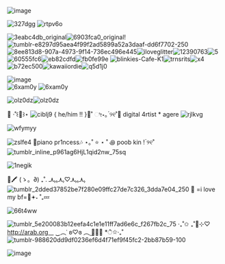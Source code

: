 ![image](https://github.com/user-attachments/assets/bbdff5a4-c97e-4540-b6ea-cbfc96f59979)

![327dgg](https://github.com/user-attachments/assets/6e51eb93-e66d-4eab-9f44-358efffb2ce3)
![rtpv6o](https://github.com/user-attachments/assets/f0ee83cb-cd1f-4ab9-8771-43ec2c91ea03)

![3eabc4db_original](https://github.com/user-attachments/assets/d8467cc9-835d-45b7-ac5b-efbded9dbda0)![6903fca0_original](https://github.com/user-attachments/assets/e196e27b-fefa-4d4e-8a6a-48fa8ab54295)!![tumblr-e8297d95aea4f99f2ad5899a52a3daaf-dd6f7702-250](https://github.com/user-attachments/assets/a2912b50-386d-4255-95fb-31cd964e53ab)![8ee813d8-907a-4973-9f14-736ec496e445](https://github.com/user-attachments/assets/18460db3-dbd2-498a-8deb-60b6fe728c6f)![iloveglitter](https://github.com/user-attachments/assets/8129f954-ed9e-468a-9779-8a37ef7eda10)![12390763](https://github.com/user-attachments/assets/01e5ae80-8be0-4387-b497-8bc4f8d8982f)![5](https://github.com/user-attachments/assets/f62e7beb-ee59-4121-861a-f469ff03a5f7)![60555fc6](https://github.com/user-attachments/assets/2b823644-7083-4c19-90d4-2999a3ff3827)![eb82cdfd](https://github.com/user-attachments/assets/871f12a4-f081-46bd-aaff-5649818c4aa9)![fb0fe99e](https://github.com/user-attachments/assets/3b2e6530-05cf-4d43-960b-9158d11636bf)
![blinkies-Cafe-K1](https://github.com/user-attachments/assets/7f726c3d-ef7d-47a9-859b-0d8d1cbcff76)![trnsrits](https://github.com/user-attachments/assets/66403293-85fc-4292-b2d9-ca4de52f17d8)![x4](https://github.com/user-attachments/assets/925a9352-5471-4842-b78a-8676a657da21)![b72ec500](https://github.com/user-attachments/assets/e5bfe767-8332-4997-9a02-c311cabecefc)![kawaiiordie](https://github.com/user-attachments/assets/b3ccf80c-cf22-4ff0-bb65-0457f9ee064e)![q5d1j0](https://github.com/user-attachments/assets/b29ddf95-35b3-454a-b1e6-e9311b06dcf9)















 ![image](https://github.com/user-attachments/assets/53e9c321-b4b3-4100-8025-b27439487291)  
 ![6xam0y](https://github.com/user-attachments/assets/60773029-d243-4f04-9974-792a13d1e136) ![6xam0y](https://github.com/user-attachments/assets/60773029-d243-4f04-9974-792a13d1e136)

   ![olz0dz](https://github.com/user-attachments/assets/5114b95d-8be5-4fa7-9de5-34b91eade183)![olz0dz](https://github.com/user-attachments/assets/5114b95d-8be5-4fa7-9de5-34b91eade183) 
    
 🌈 ‧˚꒰🐾꒱⋆  ![ciblj9](https://github.com/user-attachments/assets/17dacfce-f0d3-4986-b2a5-7db50eb835ff)
     { he/him !! }🧁˚ ೀ⋆｡  ๋୨୧˚🧼 digital 4rtist * agere ![rjlkvg](https://github.com/user-attachments/assets/de6c3b34-094f-48d1-a717-aab9d64ab262)

 
  ![wfymyy](https://github.com/user-attachments/assets/23633ccf-9567-4c74-b643-fbb3e5a2298b)

            
   ![zslfe4](https://github.com/user-attachments/assets/098b6ef2-7303-4c7d-b977-7c24d58a6630)
          🎀piano pr1ncess🎶 ⋆｡˚   ⭐ ⋆ ˚ ꩜  poob kin !   ๋୨୧˚![tumblr_inline_p961ag6HjL1qid2nw_75sq](https://github.com/user-attachments/assets/e4b6d63f-29b6-4ecc-8044-dba379ca1491)
 
  ![1negik](https://github.com/user-attachments/assets/5015caa5-ae1d-4b26-8663-05f30b7bb3a3)

      
  🧃🖍️   (ゝ。∂) ₊˚. ﮩ٨ـﮩﮩ٨ـ♡ﮩ٨ـﮩﮩ٨ـ  ![tumblr_2dded37852be7f280e09ffc27de7c326_3dda7e04_250](https://github.com/user-attachments/assets/3e8bdb4a-93f4-44da-96cc-53d0bb04d26f)   🎵 =i love my bf=🍭𖥔˖ ˚₊💤  


  ![66t4ww](https://github.com/user-attachments/assets/17812199-7449-4ab2-bf56-e43c2996f8b0)

     
   ![tumblr_5e200083b12eefa4c1e1e11ff7ad6e6c_f267fb2c_75](https://github.com/user-attachments/assets/90f23100-1a71-457c-90f4-bcb7c2cc88a8)
  ‧₊˚✩ ₊˚🫧⊹♡  http://arab.orgㅤ  ‿︵˓ ʚ♡ɞ ︵ ͜🐾🥞🎀 *ੈ✩‧₊˚
![tumblr-988620dd9df0236ef6d4f71ef9f45fc2-2bb87b59-100](https://github.com/user-attachments/assets/9275293c-53d8-44bb-b830-74f16123b3da)


 ![image](https://github.com/user-attachments/assets/686969cc-b4ca-4e3d-ac21-2554ffe8ba61)

